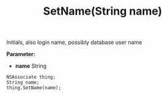 ﻿---
uid: crmscript_ref_NSAssociate_SetName
title: SetName(String name)
intellisense: NSAssociate.SetName
keywords: NSAssociate, GetName
so.topic: reference
---

Initials, also login name, possibly database user name

**Parameter:** 
 - **name** String

```crmscript
NSAssociate thing;
String name;
thing.SetName(name);
```

